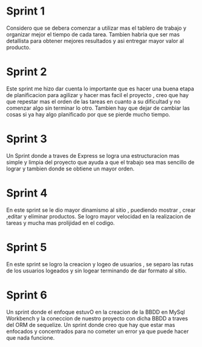 # Sprint 1

Considero que se debera comenzar a utilizar mas el tablero de trabajo y organizar mejor el tiempo de cada tarea. Tambien habria que ser
mas detallista para obtener mejores resultados y asi entregar mayor valor al producto.

# Sprint 2

Este sprint me hizo dar cuenta lo importante que es hacer una buena etapa de planificacion para agilizar y hacer mas facil el proyecto , creo que hay que repestar mas el orden de las tareas en cuanto a su dificultad y no comenzar algo sin terminar lo otro.
Tambien hay que dejar de cambiar las cosas si ya hay algo planificado por que se pierde mucho tiempo.

# Sprint 3

Un Sprint donde a traves de Express se logra una estructuracion mas simple y limpia del proyecto que ayuda a que el trabajo sea mas sencillo de lograr y tambien donde se obtiene un mayor orden.

# Sprint 4

En este sprint se le dio mayor dinamismo al sitio , puediendo mostrar , crear ,editar y eliminar productos. Se logro mayor velocidad en la realizacion de tareas y mucha mas prolijidad en el codigo.

# Sprint 5

En este sprint se logro la creacion y logeo de usuarios , se separo las rutas de los usuarios logeados y sin logear terminando de dar formato al sitio.

# Sprint 6

Un sprint donde el enfoque estuvO en la creacion de la BBDD en MySql Workbench y la coneccion de nuestro proyecto con dicha BBDD a traves del ORM de sequelize.
Un sprint donde creo que hay que estar mas enfocados y concentrados para no cometer un error ya que puede hacer que nada funcione.
